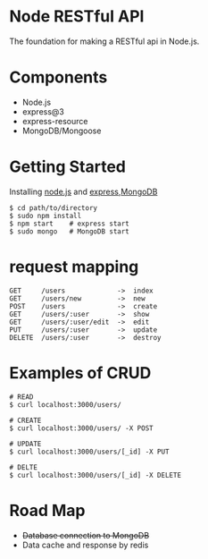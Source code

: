 Node RESTful API
===================
The foundation for making a RESTful api in Node.js.

Components
===================
* Node.js
* express@3
* express-resource
* MongoDB/Mongoose

Getting Started
===========
Installing  [node.js](http://nodejs.org/) and [express](http://expressjs.com/),[MongoDB](http://www.mongodb.org/)
~~~
$ cd path/to/directory
$ sudo npm install
$ npm start    # express start
$ sudo mongo   # MongoDB start
~~~

request mapping
===========
~~~
GET     /users             ->  index
GET     /users/new         ->  new
POST    /users             ->  create
GET     /users/:user       ->  show
GET     /users/:user/edit  ->  edit
PUT     /users/:user       ->  update
DELETE  /users/:user       ->  destroy
~~~

Examples of CRUD
===========
~~~
# READ
$ curl localhost:3000/users/

# CREATE
$ curl localhost:3000/users/ -X POST

# UPDATE
$ curl localhost:3000/users/[_id] -X PUT

# DELTE
$ curl localhost:3000/users/[_id] -X DELETE
~~~

Road Map
===========
* ~~Database connection to MongoDB~~
* Data cache and response by redis
